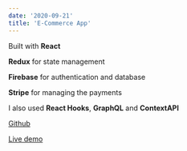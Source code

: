 ```yaml
---
date: '2020-09-21'
title: 'E-Commerce App'
---
```


Built with **React**

**Redux** for state management

**Firebase** for authentication and database

**Stripe** for managing the payments

I also used **React Hooks**, **GraphQL** and **ContextAPI**

[Github](https://github.com/abonmassip/lazy-susans)

[Live demo](https://lazy-susans.herokuapp.com/)